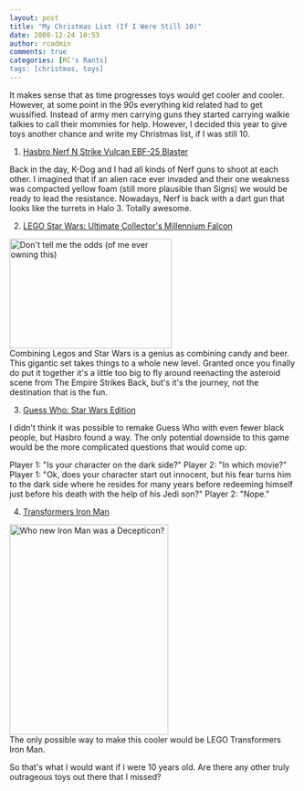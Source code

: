 ```yaml
---
layout: post
title: "My Christmas List (If I Were Still 10)"
date: 2008-12-24 10:53
author: rcadmin
comments: true
categories: [RC's Rants]
tags: [christmas, toys]
---
```

It makes sense that as time progresses toys would get cooler and cooler. However, at some point in the 90s everything kid related had to get wussified. Instead of army men carrying guns they started carrying walkie talkies to call their mommies for help. However, I decided this year to give toys another chance and write my Christmas list, if I was still 10.

1. <a href="http://www.toysrus.com/product/index.jsp?productId=3145296">Hasbro Nerf N Strike Vulcan EBF-25 Blaster</a>
<div style="float: none;"><a href="http://www.flickr.com/photos/30855354@N05/3095237991"><img title="Not pictured: the carcasses of my enemies" src="http://farm4.static.flickr.com/3109/3095237991_c4c7c55dab_m.jpg" alt="" /></a></div>
Back in the day, K-Dog and I had all kinds of Nerf guns to shoot at each other. I imagined that if an alien race ever invaded and their one weakness was compacted yellow foam (still more plausible than Signs) we would be ready to lead the resistance. Nowadays, Nerf is back with a dart gun that looks like the turrets in Halo 3. Totally awesome.

2. <a href="http://www.toysrus.com/product/index.jsp?productId=3092047">LEGO Star Wars: Ultimate Collector's Millennium Falcon</a>
<div><a href="http://www.flickr.com/photos/32840721@N03/3101872394"><img src="http://farm4.static.flickr.com/3223/3101872394_4e3c2aba52.jpg" title="Don't tell me the odds (of me ever owning this)" width="284" height="192" /></a>

</div>
Combining Legos and Star Wars is a genius as combining candy and beer. This gigantic set takes things to a whole new level. Granted once you finally do put it together it's a little too big to fly around reenacting the asteroid scene from The Empire Strikes Back, but's it's the journey, not the destination that is the fun.

3. <a href="http://www.toysrus.com/product/index.jsp?productId=3295276&amp;isTopSellingItem=true">Guess Who: Star Wars Edition</a>

I didn't think it was possible to remake Guess Who with even fewer black people, but Hasbro found a way. The only potential downside to this game would be the more complicated questions that would come up:

Player 1: "Is your character on the dark side?"
Player 2: "In which movie?"
Player 1: "Ok, does your character start out innocent, but his fear turns him to the dark side where he resides for many years before redeeming himself just before his death with the help of his Jedi son?"
Player 2: "Nope."

4. <a href="http://www.toysrus.com/product/index.jsp?productId=3102977&amp;isTopSellingItem=true">Transformers Iron Man</a>
<div><a href="http://www.flickr.com/photos/8861003@N04/2835585340"><img src="http://farm4.static.flickr.com/3090/2835585340_688fb5ee7b.jpg" title="Who new Iron Man was a Decepticon?" width="278" height="368" /></a>

</div>
The only possible way to make this cooler would be LEGO Transformers Iron Man.

So that's what I would want if I were 10 years old. Are there any other truly outrageous toys out there that I missed?
